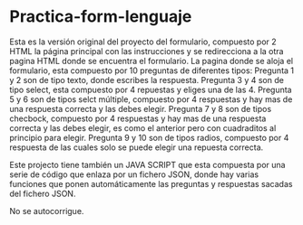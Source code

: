 # Practica-form-lenguaje
Esta es la versión original del proyecto del formulario, compuesto por 2 HTML la página principal con las instrucciones y se redirecciona a la otra pagina HTML donde se encuentra el formulario.
La pagina donde se aloja el formulario, esta compuesto por 10 preguntas de diferentes tipos:
Pregunta 1 y 2 son de tipo texto, donde escribes la respuesta.
Pregunta 3 y 4 son de tipo select, esta compuesto por 4 repuestas y eliges una de las 4.
Pregunta 5 y 6 son de tipos selct múltiple, compuesto por 4 respuestas y hay mas de una respuesta correcta y las debes elegir.
Pregunta 7 y 8 son de tipos checbock, compuesto por 4 respuestas y hay mas de una respuesta correcta y las debes elegir, es como el anterior pero con cuadraditos al principio para elegir.
Pregunta 9 y 10 son de tipos radios, compuesto por 4 respuesta de las cuales solo se puede elegir una repuesta correcta.

Este projecto tiene también un JAVA SCRIPT que esta compuesta por una serie de código que enlaza por un fichero JSON, donde hay varias funciones que ponen automáticamente las preguntas y respuestas sacadas del fichero JSON.

No se autocorrigue.
